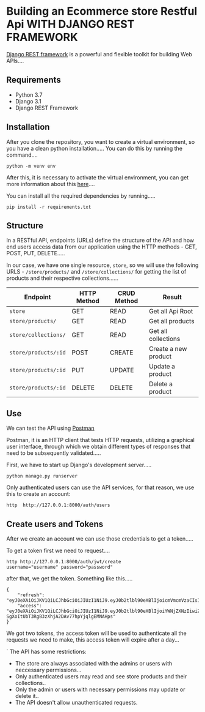 # Building an Ecommerce store Restful Api WITH DJANGO REST FRAMEWORK

[Django REST framework](http://www.django-rest-framework.org/) is a powerful and flexible toolkit for building Web APIs....

## Requirements

- Python 3.7
- Django 3.1
- Django REST Framework

## Installation

After you clone the repository, you want to create a virtual environment, so you have a clean python installation.....
You can do this by running the command....

```
python -m venv env
```

After this, it is necessary to activate the virtual environment, you can get more information about this [here](https://docs.python.org/3/tutorial/venv.html)....

You can install all the required dependencies by running.....

```
pip install -r requirements.txt
```

## Structure

In a RESTful API, endpoints (URLs) define the structure of the API and how end users access data from our application using the HTTP methods - GET, POST, PUT, DELETE.....

In our case, we have one single resource, `store`, so we will use the following URLS - `/store/products/` and `/store/collections/` for getting the list of products and their respective collections......

| Endpoint             | HTTP Method | CRUD Method | Result               |
| -------------------- | ----------- | ----------- | -------------------- |
| `store`              | GET         | READ        | Get all Api Root     |
| `store/products/`    | GET         | READ        | Get all products     |
| `store/collections/` | GET         | READ        | Get all collections  |
| `store/products/:id` | POST        | CREATE      | Create a new product |
| `store/products/:id` | PUT         | UPDATE      | Update a product     |
| `store/products/:id` | DELETE      | DELETE      | Delete a product     |

## Use

We can test the API using [Postman](https://www.postman.com/)

Postman, it is an HTTP client that tests HTTP requests, utilizing a graphical user interface, through which we obtain different types of responses that need to be subsequently validated.....

First, we have to start up Django's development server.....

```
python manage.py runserver
```

Only authenticated users can use the API services, for that reason, we use this to create an account:

```
http  http://127.0.0.1:8000/auth/users
```

## Create users and Tokens

After we create an account we can use those credentials to get a token.....

To get a token first we need to request....

```
http http://127.0.0.1:8000/auth/jwt/create
username="username" password="password"

```

after that, we get the token. Something like this.....

```
{
    "refresh": "eyJ0eXAiOiJKV1QiLCJhbGciOiJIUzI1NiJ9.eyJ0b2tlbl90eXBlIjoicmVmcmVzaCIsImV4cCI6MTYxNjI5MjMyMSwianRpIjoiNGNkODA3YTlkMmMxNDA2NWFhMzNhYzMxOTgyMzhkZTgiLCJ1c2VyX2lkIjozfQ.hP1wPOPvaPo2DYTC9M1AuOSogdRL_mGP30CHsbpf4zA",
    "access": "eyJ0eXAiOiJKV1QiLCJhbGciOiJIUzI1NiJ9.eyJ0b2tlbl90eXBlIjoiYWNjZXNzIiwiZXhwIjoxNjE2MjA2MjIxLCJqdGkiOiJjNTNlNThmYjE4N2Q0YWY2YTE5MGNiMzhlNjU5ZmI0NSIsInVzZXJfaWQiOjN9.Csz-SgXoItUbT3RgB3zXhjA2DAv77hpYjqlgEMNAHps"
}
```

We got two tokens, the access token will be used to authenticate all the requests we need to make, this access token will expire after a day...

`
The API has some restrictions:

- The store are always associated with the admins or users with neccessary permissions...
- Only authenticated users may read and see store products and their collections..
- Only the admin or users with necessary permissions may update or delete it..
- The API doesn't allow unauthenticated requests.
